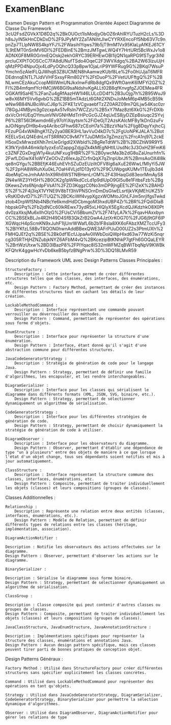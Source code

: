 # ExamenBlanc
Examen Design Pattern et Programmation Orientée Aspect
Diagramme de Classe Du Framework
3cU2FsdZGVkX1D8D2q%2BkOUOct1IsModjyObOZ6rAhIRYUTuzH2cLs%3Dh8sJylN5kHnCDkDxD%2F9JPyMY2ZaTANihtJlwCYYRXEncoFf5Nb63V7c9npnZp7TLlpNW8S4kpYFJ%2FWasihIYqws79b5jT9mM1Vx95KlaLyAfKEJ61CY1L9tEMT0nSnMV6Dl%2FEDBinE%2BmzJMTgwLWQ4Y7HrtURt5BcWxJv1o8ADNXGF8MR0GrlmEQOskj2ekhGRYC39ERHEwOBl1ijQN1qaRPG9fSTygr3iNIprcluCXPtTOOSCcC7FA8dUNufTSdo4OqeC2F3WVXdgq%2BA2W63lzuUjHqMzPPD4NpuOjx4LdPyOQhcQ33pBpw1OjaLriP9YWFRug9G%2BKql7WsuPYmchn5zAlelFLQJWhq63Z8UCMEN8hAamwzKUbf8Le%2Fo0hUJjaT6MFRDEdnnqENTL7lJdVVHFSxsyFRm802Y%2FtDuoP%2FVetUUFftgQ%2F%2BNLwmCEzAkuCcopM6llWmUNJkxInwFdRb8dgfQx9WftOamK6IMFYi2GZ%2Fl%2B4mfqmfYcHMCjW6BGl9saNdshvKgALLt02B8qfKnvgfgZJOEMea4FROGKAf9SaHE%2FanZu4gRfAazHW1l46LULcDD4f%2B3uOjg7h%2B95WuJ9w8vX6MY5Vv6gvbG%2BZ1BB5mTAdzLt6GNt2XNDvJoMeM6p4MB5cB59kwNw9B84NJBciWuCJ6p%2FKE1zVCgvaebfTzZZ0ARZ09m7QlLjw54Ksc0zrl78GgJ4MByni3g0zcxpAx51vRsln7WCZzU%2B5xY7Maz8zt6XkG%2FrDXlbdxVcOrHUEqOYmuinVNVGNHMdTrHPcGcGJZ4qUxES8jyDZEpBsiuqc2SYvjP6%2BT56l3Kwmdn6Ey97oYiXqytsm%2FiDeGjT2AzsKAIcMFBy1kDnGzuFvaJOiNgnyDH9p4vq4AribcGFhw687zCEoH7a%2BzzVNa%2Fljg8DqyYxjhcCjFEzuPG4xWABhgK11Zy2ya0BER3HL1avVuO4kD7c%2FgUoNPKJALA%2BotKEELvSxLQf4EdnLnITSRRNOC9vM7YTJuDMtSx7gZmzzj%2FrcA1nj97L2ckEH5oxDxMrwzdXNh7mUeGrlgdl2XWbId%2BgReTdtW%2B%2BCZhW9R9Y5K3fkYjn9A46mkllp1yzxEo1ZappgZdjgiZk4kMEgNHtILUsdNc3J3OxHZ9FmK6c3ZNFZGxDrgjW1y4kuUNFxug1HBR%2F%2B0ywcMa3b2dG8uZaUnurhfn%2FwfLDGwX41oWYZeOOvZz6IexJpZCrfnQqX7qZlnpUbrJfi%2BmsAoOX4I8kqe8nGYgu%2BBEfjK46EuhEVhSZuDzEUziltOFV8Ig6aXuE26WwLfMIyYi5JW%2F2pHA8WRuhXu0kL7OaH4VLjd1D13yt0%2F9CUWpgsKUMv1TEujlb3d44beMqCreJmhAAh1nX9Rh6WSTNBHenLrOM%2F43IHaqGd83eorMmAyS82N4wWZ3YH5H%2B0CK2g1pWRkdCcLd1p9dIUpO9GI5u8e1FitbsFzb%2Bg0KewsZvts6NjndpFVsA1%2FZD3KqgzC0No3mDP9jngEE%2FlZeX%2BAHDS%2F%2F4j3iqX1VYNE9V8bTf3hVPNSOrnDmDsGIwELsrtIjkVKjMEhUKZ51rvRsKlDdvtD7%2FiTUQZ%2BCKciWf4vypXgzxWOMtoJGhLFJm5nrjIfgsTwkdztob4DrpWfSNb4NBcYe6kmdHdDCbmgoM3hxdUBP4Zr%2BR%2FQdiDIaBhbpskGPq%2Fb2jdNCc60IkREwx73ydR5xLHIQlyX5EgXcdQJiKdzhkO8X0Ptdv0zaXksjMu6xlIhOIzG%2FUsCVi5BbumZV%2F741yLA7k%2FqavHAxxbynCC%2BSEkBLJx4R2H49D4SfB3QkZrB2GwA4JztXrKOG70%2FJG6j9tGF6IPXGWqcH4pScmKN9xJuhF1IjUnrWWafL6b2b1F8sla8XK6oFAbzXMZTccUFy3%2BIYKfzL58BvTRQON0hwnAddBBexQWE3AFrPUuD00UZ2s3PtmUXh%2FMHQJEf2q%2BSE%2Bk0df1EcfJJpaAv0IlWbDoiQWpHlxd63w77WzKi5nqrcg305RTHjHZNZubjkNYZ6AFbM4vQ%2BKcezipBtKNhkP7gtFh6GOQaLEYR%2BrtWzUtxw%2BD3lBazP8%2FPIYqac8IS32mWFMZqBWITbqNpV9KWBkKFQhrK4ggwHcYvDb6keB5byfzBNgPrw%3D%3DQ18LMvR59

Description du Framework UML avec Design Patterns
Classes Principales :

    StructureFactory :
        Description : Cette interface permet de créer différentes structures telles que des classes, des interfaces, des énumérations, etc.
        Design Pattern : Factory Method, permettant de créer des instances de différentes structures tout en cachant les détails de leur création.
        
    LockableMethodCommand :
        Description : Interface représentant une commande pouvant verrouiller ou déverrouiller des méthodes.
        Design Pattern : Command, permettant de représenter des opérations sous forme d'objets.

    EnumStructure :
        Description : Interface pour représenter la structure d'une énumération.
        Design Pattern : Interface, étant donné qu'il s'agit d'une abstraction commune pour différentes structures.

    JavaCodeGeneratorStrategy :
        Description : Stratégie de génération de code pour le langage Java.
        Design Pattern : Strategy, permettant de définir une famille d'algorithmes, les encapsuler, et les rendre interchangeables.

    DiagramSerializer :
        Description : Interface pour les classes qui sérialisent le diagramme dans différents formats (XML, JSON, SVG, binaire, etc.).
        Design Pattern : Strategy, permettant de sélectionner dynamiquement un algorithme de sérialisation.

    CodeGeneratorStrategy :
        Description : Interface pour les différentes stratégies de génération de code.
        Design Pattern : Strategy, permettant de choisir dynamiquement la stratégie de génération de code à utiliser.

    DiagramObserver :
        Description : Interface pour les observateurs du diagramme.
        Design Pattern : Observer, permettant d'établir une dépendance de type "un à plusieurs" entre des objets de manière à ce que lorsque l'état d'un objet change, tous ses dépendants soient notifiés et mis à jour automatiquement.

    ClassStructure :
        Description : Interface représentant la structure commune des classes, interfaces, énumérations, etc.
        Design Pattern : Composite, permettant de traiter individuellement les objets (classes) et leurs compositions (groupes de classes).

Classes Additionnelles :

    Relationship :
        Description : Représente une relation entre deux entités (classes, interfaces, énumérations, etc.).
        Design Pattern : Modèle de Relation, permettant de définir différents types de relations entre les classes (héritage, implémentation, association).

    DiagramActionNotifier :

    Description : Notifie les observateurs des actions effectuées sur le diagramme.
    Design Pattern : Observer, permettant d'observer les actions sur le diagramme.

    BinarySerializer :

    Description : Sérialise le diagramme sous forme binaire.
    Design Pattern : Strategy, permettant de sélectionner dynamiquement un algorithme de sérialisation.

    ClassGroup :

    Description : Classe composite qui peut contenir d'autres classes ou groupes de classes.
    Design Pattern : Composite, permettant de traiter individuellement les objets (classes) et leurs compositions (groupes de classes).

    JavaClassStructure, JavaEnumStructure, JavaAnnotationStructure :

    Description : Implémentations spécifiques pour représenter la structure des classes, énumérations et annotations Java.
    Design Pattern : Aucun design pattern spécifique, mais ces classes peuvent tirer parti de bonnes pratiques de conception objet.

Design Patterns Généraux :

    Factory Method : Utilisé dans StructureFactory pour créer différentes structures sans spécifier explicitement les classes concrètes.

    Command : Utilisé dans LockableMethodCommand pour représenter des opérations en tant qu'objets.

    Strategy : Utilisé dans JavaCodeGeneratorStrategy, DiagramSerializer, CodeGeneratorStrategy, BinarySerializer pour permettre la sélection dynamique d'algorithmes.

    Observer : Utilisé dans DiagramObserver, DiagramActionNotifier pour gérer les relations de type

